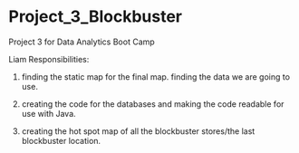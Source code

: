 # Project_3_Blockbuster
Project 3 for Data Analytics Boot Camp

Liam Responsibilities:

1. finding the static map for the final map. finding the data we are going to use. 

2. creating the code for the databases and making the code readable for use with Java.

3. creating the hot spot map of all the blockbuster stores/the last blockbuster location.